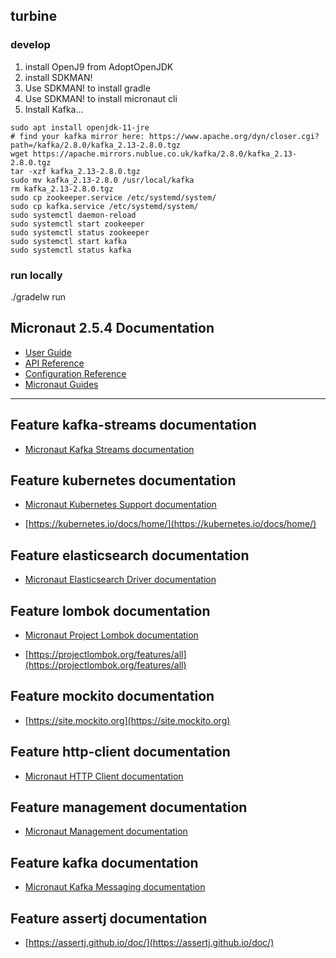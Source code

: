 ## turbine

### develop

1. install OpenJ9 from AdoptOpenJDK
1. install SDKMAN!
1. Use SDKMAN! to install gradle
1. Use SDKMAN! to install micronaut cli
1. Install Kafka...
```shell
sudo apt install openjdk-11-jre
# find your kafka mirror here: https://www.apache.org/dyn/closer.cgi?path=/kafka/2.8.0/kafka_2.13-2.8.0.tgz
wget https://apache.mirrors.nublue.co.uk/kafka/2.8.0/kafka_2.13-2.8.0.tgz
tar -xzf kafka_2.13-2.8.0.tgz
sudo mv kafka_2.13-2.8.0 /usr/local/kafka
rm kafka_2.13-2.8.0.tgz
sudo cp zookeeper.service /etc/systemd/system/
sudo cp kafka.service /etc/systemd/system/
sudo systemctl daemon-reload
sudo systemctl start zookeeper
sudo systemctl status zookeeper
sudo systemctl start kafka
sudo systemctl status kafka
```

### run locally

./gradelw run


## Micronaut 2.5.4 Documentation

- [User Guide](https://docs.micronaut.io/2.5.4/guide/index.html)
- [API Reference](https://docs.micronaut.io/2.5.4/api/index.html)
- [Configuration Reference](https://docs.micronaut.io/2.5.4/guide/configurationreference.html)
- [Micronaut Guides](https://guides.micronaut.io/index.html)
---

## Feature kafka-streams documentation

- [Micronaut Kafka Streams documentation](https://micronaut-projects.github.io/micronaut-kafka/latest/guide/index.html#kafkaStream)

## Feature kubernetes documentation

- [Micronaut Kubernetes Support documentation](https://micronaut-projects.github.io/micronaut-kubernetes/latest/guide/index.html)

- [https://kubernetes.io/docs/home/](https://kubernetes.io/docs/home/)

## Feature elasticsearch documentation

- [Micronaut Elasticsearch Driver documentation](https://micronaut-projects.github.io/micronaut-elasticsearch/latest/guide/index.html)

## Feature lombok documentation

- [Micronaut Project Lombok documentation](https://docs.micronaut.io/latest/guide/index.html#lombok)

- [https://projectlombok.org/features/all](https://projectlombok.org/features/all)

## Feature mockito documentation

- [https://site.mockito.org](https://site.mockito.org)

## Feature http-client documentation

- [Micronaut HTTP Client documentation](https://docs.micronaut.io/latest/guide/index.html#httpClient)

## Feature management documentation

- [Micronaut Management documentation](https://docs.micronaut.io/latest/guide/index.html#management)

## Feature kafka documentation

- [Micronaut Kafka Messaging documentation](https://micronaut-projects.github.io/micronaut-kafka/latest/guide/index.html)

## Feature assertj documentation

- [https://assertj.github.io/doc/](https://assertj.github.io/doc/)


